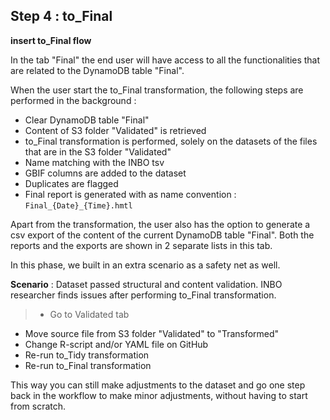 ## Step 4 : to_Final

**insert to_Final flow**

In the tab "Final" the end user will have access to all the functionalities that are related to the DynamoDB table "Final".

When the user start the to_Final transformation, the following steps are performed in the background :
- Clear DynamoDB table "Final"
- Content of S3 folder "Validated" is retrieved
- to_Final transformation is performed, solely on the datasets of the files that are in the S3 folder "Validated"
- Name matching with the INBO tsv
- GBIF columns are added to the dataset
- Duplicates are flagged
- Final report is generated with as name convention : `Final_{Date}_{Time}.hmtl`

Apart from the transformation, the user also has the option to generate a csv export of the content of the current DynamoDB table "Final".
Both the reports and the exports are shown in 2 separate lists in this tab.

In this phase, we built in an extra scenario as a safety net as well.

**Scenario** : Dataset passed structural and content validation. INBO researcher finds issues after performing to_Final transformation.
> - Go to Validated tab
- Move source file from S3 folder "Validated" to "Transformed"
- Change R-script and/or YAML file on GitHub
- Re-run to_Tidy transformation
- Re-run to_Final transformation

This way you can still make adjustments to the dataset and go one step back in the workflow to make minor adjustments, without having to start from scratch.
